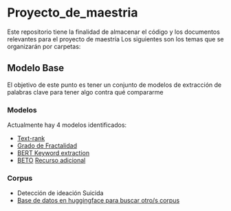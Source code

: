 # Proyecto_de_maestria
Este repositorio tiene la finalidad de almacenar el código y los documentos relevantes para el proyecto de maestría
Los siguientes son los temas que se organizarán por carpetas:

## Modelo Base
El objetivo de este punto es tener un conjunto de modelos de extracción de palabras clave para tener algo contra qué compararme

### Modelos
Actualmente hay 4 modelos identificados:
- [Text-rank](https://colab.research.google.com/drive/10neo-3-qclFLlZFpI1gdbhExc_Xmj9C6 "colab")
- [Grado de Fractalidad](https://colab.research.google.com/drive/10neo-3-qclFLlZFpI1gdbhExc_Xmj9C6 "colab")
- [BERT Keyword extraction](https://huggingface.co/yanekyuk/bert-keyword-extractor "huggingface") 
- [BETO](https://huggingface.co/dccuchile/bert-base-spanish-wwm-uncased "huggingface") [Recurso adicional](https://github.com/dccuchile/beto "github")

### Corpus
- Detección de ideación Suicida
- [Base de datos en huggingface para buscar otro/s corpus](https://huggingface.co/datasets?modality=modality:text&sort=trending)

